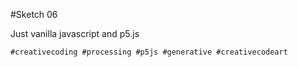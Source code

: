 #Sketch 06

Just vanilla javascript and p5.js

`#creativecoding #processing #p5js #generative #creativecodeart`
